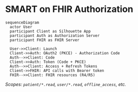 # SMART on FHIR Authorization

```mermaid
sequenceDiagram
  actor User
  participant Client as Silhouette App
  participant Auth as Authorization Server
  participant FHIR as FHIR Server

  User->>Client: Launch
  Client->>Auth: OAuth2 (PKCE) - Authorization Code
  Auth-->>Client: Code
  Client->>Auth: Token (Code + PKCE)
  Auth-->>Client: Access + Refresh Tokens
  Client->>FHIR: API calls with Bearer token
  FHIR-->>Client: FHIR resources (R4/R5)
```

*Scopes: `patient/*.read`, `user/*.read`, `offline_access`, etc.*
